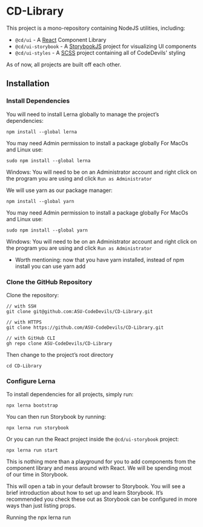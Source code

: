 
# CD-Library
This project is a mono-repository containing NodeJS utilities, including:

* `@cd/ui` - A [React](https://reactjs.org/) Component Library
* `@cd/ui-storybook` - A [StorybookJS](https://storybook.js.org/) project for visualizing UI components
* `@cd/ui-styles` - A [SCSS](https://sass-lang.com/) project containing all of CodeDevils' styling

As of now, all projects are built off each other.

## Installation

### Install Dependencies

You will need to install Lerna globally to manage the project’s dependencies:

```
npm install --global lerna
```

You may need Admin permission to install a package globally
For MacOs and Linux use:

```
sudo npm install --global lerna
```

Windows: You will need to be on an Administrator account and right click on the program you are using and click `Run as Administrator`


We will use yarn as our package manager:

```
npm install --global yarn 
```

You may need Admin permission to install a package globally
For MacOs and Linux use:

```
sudo npm install --global yarn
```

Windows: You will need to be on an Administrator account and right click on the program you are using and click `Run as Administrator`

* Worth mentioning: now that you have yarn installed, instead of npm install you can use yarn add

### Clone the GitHub Repository

Clone the repository:

```
// with SSH
git clone git@github.com:ASU-CodeDevils/CD-Library.git

// with HTTPS
git clone https://github.com/ASU-CodeDevils/CD-Library.git

// with GitHub CLI
gh repo clone ASU-CodeDevils/CD-Library
```

Then change to the project’s root directory

```
cd CD-Library
```

### Configure Lerna

To install dependencies for all projects, simply run:

```
npx lerna bootstrap
```

You can then run Storybook by running:

```
npx lerna run storybook
```

Or you can run the React project inside the `@cd/ui-storybook` project:

```
npx lerna run start
```

This is nothing more than a playground for you to add components from the component library
and mess around with React. We will be spending most of our time in Storybook.

This will open a tab in your default browser to Storybook. You will see a brief introduction about how to set up and learn Storybook. It’s recommended you check these out as Storybook can be configured in more ways than just listing props.

Running the npx lerna run <script> command will run all packages with the <script> command specified in their package.json.
